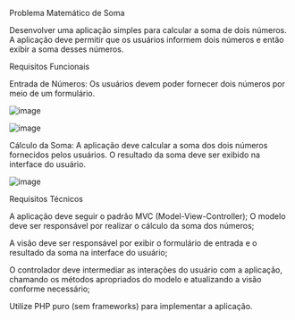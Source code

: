 Problema Matemático de Soma

Desenvolver uma aplicação simples para calcular a soma de dois números. A aplicação deve permitir que os usuários informem dois números e então exibir a soma desses números.

Requisitos Funcionais

Entrada de Números: Os usuários devem poder fornecer dois números por meio de um formulário.

![image](https://github.com/ClaudioLuan/app_soma/assets/103973628/27912adb-7295-4d06-95eb-38c58f334041)

![image](https://github.com/ClaudioLuan/app_soma/assets/103973628/4460b071-69f4-4c37-a664-63ea4c256640)

Cálculo da Soma: A aplicação deve calcular a soma dos dois números fornecidos pelos usuários. O resultado da soma deve ser exibido na interface do usuário.

![image](https://github.com/ClaudioLuan/app_soma/assets/103973628/0eba212e-fe77-4986-a30f-11ab8bf0695f)


Requisitos Técnicos

 A aplicação deve seguir o padrão MVC (Model-View-Controller);
 O modelo deve ser responsável por realizar o cálculo da soma dos números;
 
 A visão deve ser responsável por exibir o formulário de entrada e o resultado da soma na interface do usuário;
 
 O controlador deve intermediar as interações do usuário com a aplicação, chamando os métodos apropriados do modelo e atualizando a visão conforme necessário;
 
Utilize PHP puro (sem frameworks) para implementar a aplicação.




















